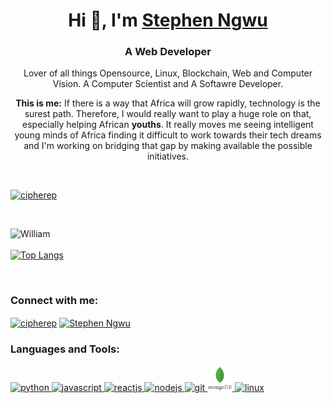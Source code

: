 <h1 align="center">Hi 👋, I'm <a href="https://lucid-bassi-8ec726.netlify.app/" target="blank"> Stephen Ngwu</a></h1>
<h3 align="center">A Web Developer</h3>
<p align="center">Lover of all things Opensource, Linux, Blockchain, Web and Computer Vision. A Computer Scientist and A Softawre Developer.</p>
 <p align="center">
 <b>This is me:</b> If there is a way that Africa will grow rapidly, technology is the surest path. Therefore, I would really want to play a huge role on that, especially helping African <b>youths</b>. It really moves me seeing intelligent young minds of Africa finding it difficult to work towards their tech dreams and I'm working on bridging that gap by making available the possible initiatives.</p>
<br>

<p align="left"> <a href="https://twitter.com/cipherep" target="blank"><img src="https://img.shields.io/twitter/follow/cipherep?logo=twitter&style=for-the-badge" alt="cipherep" /></a> </p>

<br>

![William](https://github-readme-stats.vercel.app/api?username=techpilot&show_icons=true&theme=blue-green)
<br>
<br>
[![Top Langs](https://github-readme-stats.vercel.app/api/top-langs/?username=techpilot&layout=compact&theme=blue-green)](https://github.com/techpilot/github-readme-stats)


<br>
<h3 align="left">Connect with me:</h3>
<p align="left">
<a href="https://twitter.com/cipherep" target="blank"><img align="center" src="https://cdn.jsdelivr.net/npm/simple-icons@3.0.1/icons/twitter.svg" alt="cipherep" height="30" width="40" /></a>
<a href="https://www.linkedin.com/in/stephen-ngwu-b65a77196/" target="blank"><img align="center" src="https://cdn.jsdelivr.net/npm/simple-icons@3.0.1/icons/linkedin.svg" alt="Stephen Ngwu" height="30" width="40" /></a>
</p>


<h3 align="left">Languages and Tools:</h3>
<p align="left"><a href ="https://www.python.org/" target ="_blank"> <img src="https://www.vectorlogo.zone/logos/python/python-icon.svg" alt="python" width="40" height="40"/> </a> <a href="https://javascript.com/" target="_blank"> <img src="https://www.vectorlogo.zone/logos/javascript/javascript-icon.svg" alt="javascript" width="40" height="40"/> </a> <a href="https://reactjs.org" target="_blank"> <img src="https://www.vectorlogo.zone/logos/reactjs/reactjs-icon.svg" alt="reactjs" width="40" height="40"/> </a>
 </a> <a href="https://nodejs.org" target="_blank"> <img src="https://www.vectorlogo.zone/logos/nodejs/nodejs-icon.svg" alt="nodejs" width="40" height="40"/> </a><a href="https://git-scm.com/" target="_blank"> <img src="https://www.vectorlogo.zone/logos/git-scm/git-scm-icon.svg" alt="git" width="40" height="40"/> </a> <a href="https://www.mongodb.com/" target="_blank"> <img src="https://raw.githubusercontent.com/devicons/devicon/master/icons/mongodb/mongodb-original-wordmark.svg" alt="mongodb"
 width="40" height="40"/> </a> 
 </a> <a href="https://linux.org" target="_blank"> <img src="https://www.vectorlogo.zone/logos/linux/linux-icon.svg" alt="linux" width="40" height="40"/></p>


<!---
techpilot/techpilot is a ✨ special ✨ repository because its `README.md` (this file) appears on your GitHub profile.
You can click the Preview link to take a look at your changes.
--->
